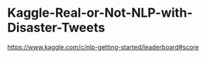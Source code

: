 # Kaggle-Real-or-Not-NLP-with-Disaster-Tweets
https://www.kaggle.com/c/nlp-getting-started/leaderboard#score
